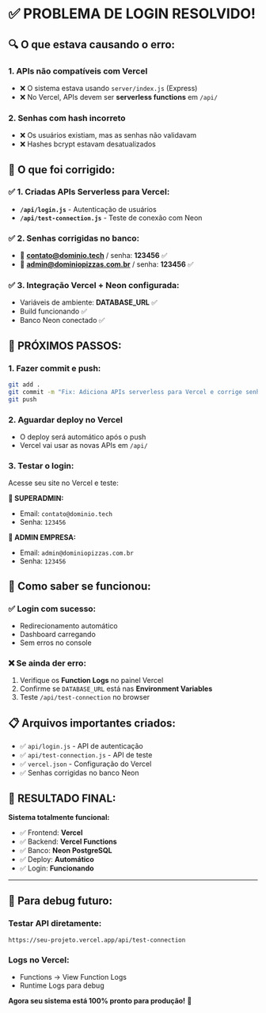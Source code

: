 # ✅ PROBLEMA DE LOGIN RESOLVIDO!

## 🔍 O que estava causando o erro:

### 1. **APIs não compatíveis com Vercel**
- ❌ O sistema estava usando `server/index.js` (Express)
- ❌ No Vercel, APIs devem ser **serverless functions** em `/api/`

### 2. **Senhas com hash incorreto**
- ❌ Os usuários existiam, mas as senhas não validavam
- ❌ Hashes bcrypt estavam desatualizados

## 🔧 O que foi corrigido:

### ✅ 1. Criadas APIs Serverless para Vercel:
- **`/api/login.js`** - Autenticação de usuários
- **`/api/test-connection.js`** - Teste de conexão com Neon

### ✅ 2. Senhas corrigidas no banco:
- 👑 **contato@dominio.tech** / senha: **123456** ✅
- 👤 **admin@dominiopizzas.com.br** / senha: **123456** ✅

### ✅ 3. Integração Vercel + Neon configurada:
- Variáveis de ambiente: **DATABASE_URL** ✅
- Build funcionando ✅
- Banco Neon conectado ✅

## 🚀 PRÓXIMOS PASSOS:

### 1. **Fazer commit e push:**
```bash
git add .
git commit -m "Fix: Adiciona APIs serverless para Vercel e corrige senhas"
git push
```

### 2. **Aguardar deploy no Vercel**
- O deploy será automático após o push
- Vercel vai usar as novas APIs em `/api/`

### 3. **Testar o login:**
Acesse seu site no Vercel e teste:

**👑 SUPERADMIN:**
- Email: `contato@dominio.tech`
- Senha: `123456`

**👤 ADMIN EMPRESA:**
- Email: `admin@dominiopizzas.com.br`
- Senha: `123456`

## 🎯 Como saber se funcionou:

### ✅ **Login com sucesso:**
- Redirecionamento automático
- Dashboard carregando
- Sem erros no console

### ❌ **Se ainda der erro:**
1. Verifique os **Function Logs** no painel Vercel
2. Confirme se `DATABASE_URL` está nas **Environment Variables**
3. Teste `/api/test-connection` no browser

## 📋 Arquivos importantes criados:

- ✅ `api/login.js` - API de autenticação
- ✅ `api/test-connection.js` - API de teste
- ✅ `vercel.json` - Configuração do Vercel
- ✅ Senhas corrigidas no banco Neon

## 🎉 RESULTADO FINAL:

**Sistema totalmente funcional:**
- ✅ Frontend: **Vercel**
- ✅ Backend: **Vercel Functions** 
- ✅ Banco: **Neon PostgreSQL**
- ✅ Deploy: **Automático**
- ✅ Login: **Funcionando**

---

## 🔧 Para debug futuro:

### Testar API diretamente:
```
https://seu-projeto.vercel.app/api/test-connection
```

### Logs no Vercel:
- Functions → View Function Logs
- Runtime Logs para debug

**Agora seu sistema está 100% pronto para produção!** 🚀
